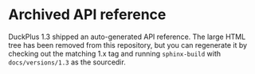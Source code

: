 # Archived API reference

DuckPlus 1.3 shipped an auto-generated API reference. The large HTML tree has been removed from this repository, but you can regenerate it by checking out the matching 1.x tag and running ``sphinx-build`` with ``docs/versions/1.3`` as the sourcedir.
